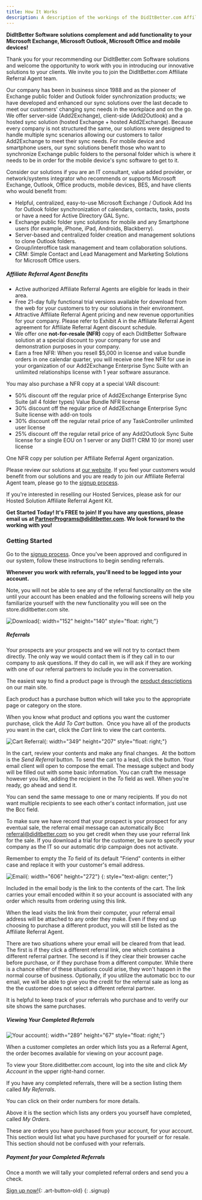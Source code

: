 ```yaml
---
title: How It Works
description: A description of the workings of the DidItBetter.com Affiliate Referral Agent Program
---
```


**DidItBetter Software solutions complement and add functionality to
your Microsoft Exchange, Microsoft Outlook, Microsoft Office and mobile
devices!**

Thank you for your recommending our DidItBetter.com Software solutions
and welcome the opportunity to work with you in introducing our
innovative solutions to your clients. We invite you to join the
DidItBetter.com Affiliate Referral Agent team.

Our company has been in business since 1988 and as the pioneer of
Exchange public folder and Outlook folder synchronization products; we
have developed and enhanced our sync solutions over the last decade to
meet our customers' changing sync needs in the workplace and on the go.
We offer server-side (Add2Exchange), client-side (Add2Outlook) and a
hosted sync solution (hosted Exchange + hosted Add2Exchange). Because
every company is not structured the same, our solutions were designed to
handle multiple sync scenarios allowing our customers to tailor
Add2Exchange to meet their sync needs. For mobile device and smartphone
users, our sync solutions benefit those who want to synchronize Exchange
public folders to the personal folder which is where it needs to be in
order for the mobile device's sync software to get to it.

Consider our solutions if you are an IT consultant, value added
provider, or network/systems integrator who recommends or supports
Microsoft Exchange, Outlook, Office products, mobile devices, BES, and
have clients who would benefit from:

* Helpful, centralized, easy-to-use Microsoft Exchange / Outlook Add Ins
  for Outlook folder synchronization of calendars, contacts, tasks,
  posts or have a need for Active Directory GAL Sync.
* Exchange public folder sync solutions for mobile and any Smartphone
  users (for example, iPhone, iPad, Androids, Blackberry).
* Server-based and centralized folder creation and management solutions
  to clone Outlook folders.
* Group/interoffice task management and team collaboration solutions.
* CRM: Simple Contact and Lead Management and Marketing Solutions for
  Microsoft Office users.

##### Affiliate Referral Agent Benefits

* Active authorized Affiliate Referral Agents are eligible for leads in
  their area.
* Free 21-day fully functional trial versions available for download
  from the web for your customers to try our solutions in their
  environment.
* Attractive Affiliate Referral Agent pricing and new revenue
  opportunities for your company. Please refer to Exhibit A in the
  Affiliate Referral Agent agreement for Affiliate Referral Agent
  discount schedule.
* We offer one **not-for-resale (NFR)** copy of each DidItBetter
  Software solution at a special discount to your company for use and
  demonstration purposes in your company.
* Earn a free NFR: When you resell $5,000 in license and value bundle
  orders in one calendar quarter, you will receive one free NFR for use
  in your organization of our Add2Exchange Enterprise Sync Suite with an
  unlimited relationships license with 1 year software assurance.

You may also purchase a NFR copy at a special VAR discount:

* 50% discount off the regular price of Add2Exchange Enterprise Sync
  Suite (all 4 folder types) Value Bundle NFR license
* 30% discount off the regular price of Add2Exchange Enterprise Sync
  Suite license with add-on tools
* 30% discount off the regular retail price of any TaskController
  unlimited user license
* 25% discount off the regular retail price of any Add2Outlook Sync
  Suite license for a single EOU on 1 server or any DidIT! CRM 10 (or
  more) user license

One NFR copy per solution per Affiliate Referral Agent organization.

Please review our solutions at [our website]. If you feel your customers
would benefit from our solutions and you are ready to join our Affiliate
Referral Agent team, please go to the [signup process].

If you're interested in reselling our Hosted Services, please ask for
our Hosted Solution Affiliate Referral Agent Kit.

**Get Started Today! It's FREE to join! If you have any questions,
please email us at PartnerPrograms@diditbetter.com. We look forward to
the working with you!**

### Getting Started

Go to the [signup process].  Once you've been approved and configured in
our system, follow these instructions to begin sending referrals.

**Whenever you work with referrals, you'll need to be logged into your
account.**

Note, you will not be able to see any of the referral functionality
on the site until your account has been enabled and the following
screens will help you familiarize yourself with the new functionality
you will see on the store.diditbetter.com site.

![Download]{: width="152" height="140" style="float: right;"}

##### Referrals

Your prospects are your prospects and we will not try to contact them
directly. The only way we would contact them is if they call in to our
company to ask questions. If they do call in, we will ask if they are
working with one of our referral partners to include you in the
conversation.

The easiest way to find a product page is through the [product
descriptions] on our main site.

Each product has a purchase button which will take you to the
appropriate page or category on the store.

When you know what product and options you want the customer purchase,
click the *Add To Cart* button.   Once you have all of the products you
want in the cart, click the *Cart* link to view the cart contents.

![Cart Referral]{: width="349" height="207" style="float: right;"}

In the cart, review your contents and make any final changes.  At the
bottom is the *Send Referral* button. To send the cart to a lead, click
the button. Your email client will open to compose the email. The
message subject and body will be filled out with some basic information.
You can craft the message however you like, adding the recipient in the
*To* field as well. When you're ready, go ahead and send it.

You can send the same message to one or many recipients. If you do not
want multiple recipients to see each other's contact information, just
use the Bcc field.

To make sure we have record that your prospect is your prospect for any
eventual sale, the referral email message can automatically Bcc
referral@diditbetter.com so you get credit when they use your referral
link for the sale. If you download a trial for the customer, be sure to
specify your company as the IT so our automatic drip campaign does not
activate.

Remember to empty the *To* field of its default "Friend" contents in
either case and replace it with your customer's email address.

![Email]{: width="606" height="272"}
{: style="text-align: center;"}

Included in the email body is the link to the contents of the cart. The
link carries your email encoded within it so your account is associated
with any order which results from ordering using this link.

When the lead visits the link from their computer, your referral email
address will be attached to any order they make. Even if they end up
choosing to purchase a different product, you will still be listed as
the Affiliate Referral Agent.

There are two situations where your email will be cleared from that
lead. The first is if they click a different referral link, one which
contains a different referral partner. The second is if they clear their
browser cache before purchase, or if they purchase from a different
computer. While there is a chance either of these situations could
arise, they won't happen in the normal course of business. Optionally,
if you utilize the automatic bcc to our email, we will be able to give
you the credit for the referral sale as long as the the customer does
not select a different referral partner.

It is helpful to keep track of your referrals who purchase and to verify
our site shows the same purchases.

##### Viewing Your Completed Referrals

![Your account]{: width="289" height="67" style="float: right;"}

When a customer completes an order which lists you as a Referral Agent,
the order becomes available for viewing on your account page.

To view your Store.diditbetter.com account, log into the site and click
*My Account* in the upper right-hand corner.

If you have any completed referrals, there will be a section listing
them called *My Referrals*.

You can click on their order numbers for more details.

Above it is the section which lists any orders you yourself have
completed, called *My Orders*.

These are orders you have purchased from your account, for your account.
This section would list what you have purchased for yourself or for
resale. This section should not be confused with your referrals.

##### Payment for your Completed Referrals

Once a month we will tally your completed referral orders and send you a
check. 

[Sign up now!]{: .art-button-old}
{: .signup}

[our website]: http://www.diditbetter.com/ 
[signup process]: /referral-signup
[Download]: {{urls.media}}/download-button-2.png
[product descriptions]: http://www.diditbetter.com/products.aspx
[Cart Referral]: {{urls.media}}/cart-referral.png
[Email]: {{urls.media}}/email.png
[Your account]: {{urls.media}}/your-account.png
[Sign up now!]: /referral-signup
[Go to store]: http://store.diditbetter.com/

